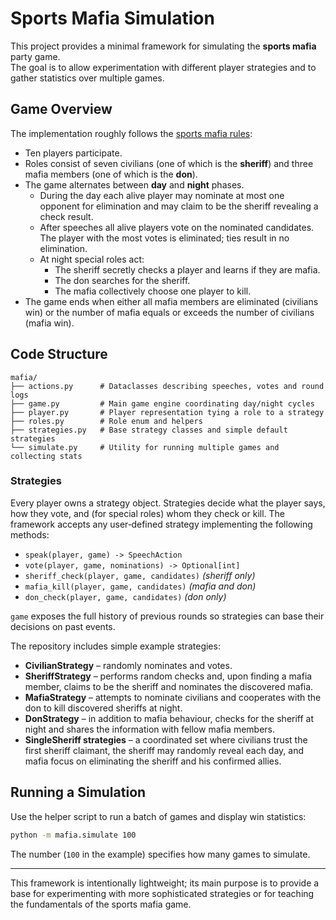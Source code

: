 # Sports Mafia Simulation

This project provides a minimal framework for simulating the **sports mafia** party game.  
The goal is to allow experimentation with different player strategies and to gather
statistics over multiple games.

## Game Overview

The implementation roughly follows the [sports mafia rules](https://dom-mafia.ru/sport_mafia_game_rules):

* Ten players participate.
* Roles consist of seven civilians (one of which is the **sheriff**) and three mafia members (one of which is the **don**).
* The game alternates between **day** and **night** phases.
  * During the day each alive player may nominate at most one opponent for elimination and may claim to be the sheriff revealing a check result.
  * After speeches all alive players vote on the nominated candidates. The player with the most votes is eliminated; ties result in no elimination.
  * At night special roles act:
    * The sheriff secretly checks a player and learns if they are mafia.
    * The don searches for the sheriff.
    * The mafia collectively choose one player to kill.
* The game ends when either all mafia members are eliminated (civilians win) or the number of mafia equals or exceeds the number of civilians (mafia win).

## Code Structure

```
mafia/
├── actions.py      # Dataclasses describing speeches, votes and round logs
├── game.py         # Main game engine coordinating day/night cycles
├── player.py       # Player representation tying a role to a strategy
├── roles.py        # Role enum and helpers
├── strategies.py   # Base strategy classes and simple default strategies
└── simulate.py     # Utility for running multiple games and collecting stats
```

### Strategies

Every player owns a strategy object. Strategies decide what the player says, how they vote,
and (for special roles) whom they check or kill.  The framework accepts any user‑defined
strategy implementing the following methods:

* `speak(player, game) -> SpeechAction`
* `vote(player, game, nominations) -> Optional[int]`
* `sheriff_check(player, game, candidates)` *(sheriff only)*
* `mafia_kill(player, game, candidates)` *(mafia and don)*
* `don_check(player, game, candidates)` *(don only)*

`game` exposes the full history of previous rounds so strategies can base their decisions on
past events.

The repository includes simple example strategies:

* **CivilianStrategy** – randomly nominates and votes.
* **SheriffStrategy** – performs random checks and, upon finding a mafia member, claims
  to be the sheriff and nominates the discovered mafia.
* **MafiaStrategy** – attempts to nominate civilians and cooperates with the don to kill
  discovered sheriffs at night.
* **DonStrategy** – in addition to mafia behaviour, checks for the sheriff at night and
  shares the information with fellow mafia members.
* **SingleSheriff strategies** – a coordinated set where civilians trust the first
  sheriff claimant, the sheriff may randomly reveal each day, and mafia focus on
  eliminating the sheriff and his confirmed allies.

## Running a Simulation

Use the helper script to run a batch of games and display win statistics:

```bash
python -m mafia.simulate 100
```

The number (`100` in the example) specifies how many games to simulate.

---
This framework is intentionally lightweight; its main purpose is to provide a base for
experimenting with more sophisticated strategies or for teaching the fundamentals of the
sports mafia game.
